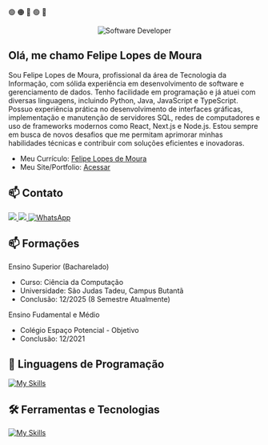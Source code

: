 🟢 🟠 🔴 🟢 🔵
<br>
<div align="center">
  <img src="https://media.licdn.com/dms/image/v2/D4D16AQGIoTic1Yjxtg/profile-displaybackgroundimage-shrink_350_1400/B4DZg9cTdtHAAY-/0/1753377487898?e=1756339200&v=beta&t=fs0_CS-1DnXGEJeuDIVjFUt6Rzu5Ru2VEG4d93-5Zbk" alt="Software Developer">
</div>

## Olá, me chamo Felipe Lopes de Moura 

Sou Felipe Lopes de Moura, profissional da área de Tecnologia da Informação, com sólida experiência em 
desenvolvimento de software e gerenciamento de dados. Tenho facilidade em programação e já atuei com 
diversas linguagens, incluindo Python, Java, JavaScript e TypeScript.
Possuo experiência prática no desenvolvimento de interfaces gráficas, implementação e manutenção de 
servidores SQL, redes de computadores e uso de frameworks modernos como React, Next.js e 
Node.js. Estou sempre em busca de novos desafios que me permitam aprimorar minhas habilidades 
técnicas e contribuir com soluções eficientes e inovadoras.

- Meu Currículo: <a target="_blank" href="https://github.com/flopessz/portfolio-felipe-lopes/blob/main/public/curriculo.pdf">Felipe Lopes de Moura</a>
- Meu Site/Portfolio: <a target="_blank" href="https://portfolio-felipe-lopes.vercel.app/">Acessar</a>

## 📫 Contato

<a href="mailto:felipelopesdemoura@gmail.com">
  <img src="https://img.shields.io/badge/-Gmail-%23333?style=for-the-badge&logo=gmail&logoColor=white" target="_blank">
</a>
<a href="https://www.linkedin.com/in/felipe-lopes-de-moura-296936246" target="_blank">
  <img src="https://img.shields.io/badge/-LinkedIn-%230077B5?style=for-the-badge&logo=linkedin&logoColor=white" target="_blank">
</a>
<a href="https://wa.me/5511996950910?text=Ola%20Felipe!%20Tudo%20bem?%20Me%20interessei%20no%20seu%20curriculo,%20podemos%20conversar?" target="_blank">
  <img src="https://img.shields.io/badge/-WhatsApp-%25D366?style=for-the-badge&logo=whatsapp&logoColor=white" alt="WhatsApp">
</a>

## 📫 Formações
Ensino Superior (Bacharelado) 
- Curso: Ciência da Computação 
- Universidade: São Judas Tadeu, Campus Butantã
- Conclusão: 12/2025 (8 Semestre Atualmente)

Ensino Fudamental e Médio
- Colégio Espaço Potencial - Objetivo
- Conclusão: 12/2021

## 🚀 Linguagens de Programação
[![My Skills](https://skillicons.dev/icons?i=java,javascript,python,html,css,lua,typescript)](https://my-curriculum-versel.dev)<br>

## 🛠️ Ferramentas e Tecnologias
[![My Skills](https://skillicons.dev/icons?i=vscode,mysql,git,github,react,next,nodejs,tailwind)](https://my-curriculum-versel.dev)<br>
